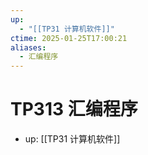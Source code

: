 ```yaml
---
up:
  - "[[TP31 计算机软件]]"
ctime: 2025-01-25T17:00:21
aliases:
  - 汇编程序
---
```


# TP313 汇编程序

- up: [[TP31 计算机软件]]
